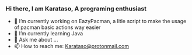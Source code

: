 ### Hi there, I am Karataso, A programing enthusiast

- 🔭 I’m currently working on EazyPacman, a litle script to make the usage of pacman basic actions way easier
- 🌱 I’m currently learning Java
- 💬 Ask me about ...
- 📫 How to reach me: Karataso@protonmail.com
<!--
<p align="center">
<img src="https://user-images.githubusercontent.com/111629664/230491716-446755bf-cf4e-4585-bacd-6e34997d4340.gif" alt="my banner">
</p>

**Karataso/Karataso** is a ✨ _special_ ✨ repository because its `README.md` (this file) appears on your GitHub profile.
<p align="center">
<img src="https://user-images.githubusercontent.com/111629664/230491716-446755bf-cf4e-4585-bacd-6e34997d4340.gif" alt="my banner">
</p>
Here are some ideas to get you started:

- 🔭 I’m currently working on ...
- 🌱 I’m currently learning ...
- 👯 I’m looking to collaborate on ...
- 🤔 I’m looking for help with ...
- 💬 Ask me about ...
- 📫 How to reach me: ...
- 😄 Pronouns: ...
- ⚡ Fun fact: ...
-->
